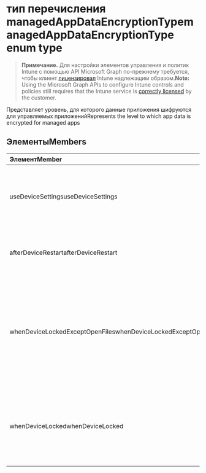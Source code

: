 # <a name="managedappdataencryptiontype-enum-type"></a><span data-ttu-id="8357f-101">тип перечисления managedAppDataEncryptionType</span><span class="sxs-lookup"><span data-stu-id="8357f-101">managedAppDataEncryptionType enum type</span></span>

> <span data-ttu-id="8357f-102">**Примечание.** Для настройки элементов управления и политик Intune с помощью API Microsoft Graph по-прежнему требуется, чтобы клиент [лицензировал](https://go.microsoft.com/fwlink/?linkid=839381) Intune надлежащим образом.</span><span class="sxs-lookup"><span data-stu-id="8357f-102">**Note:** Using the Microsoft Graph APIs to configure Intune controls and policies still requires that the Intune service is [correctly licensed](https://go.microsoft.com/fwlink/?linkid=839381) by the customer.</span></span>

<span data-ttu-id="8357f-103">Представляет уровень, для которого данные приложения шифруются для управляемых приложений</span><span class="sxs-lookup"><span data-stu-id="8357f-103">Represents the level to which app data is encrypted for managed apps</span></span>
## <a name="members"></a><span data-ttu-id="8357f-104">Элементы</span><span class="sxs-lookup"><span data-stu-id="8357f-104">Members</span></span>
|<span data-ttu-id="8357f-105">Элемент</span><span class="sxs-lookup"><span data-stu-id="8357f-105">Member</span></span>|<span data-ttu-id="8357f-106">Значение</span><span class="sxs-lookup"><span data-stu-id="8357f-106">Value</span></span>|<span data-ttu-id="8357f-107">Описание</span><span class="sxs-lookup"><span data-stu-id="8357f-107">Description</span></span>|
|:---|:---|:---|
|<span data-ttu-id="8357f-108">useDeviceSettings</span><span class="sxs-lookup"><span data-stu-id="8357f-108">useDeviceSettings</span></span>|<span data-ttu-id="8357f-109">0</span><span class="sxs-lookup"><span data-stu-id="8357f-109">0%</span></span>|<span data-ttu-id="8357f-110">Данные приложения шифруются на основе параметров по умолчанию на устройстве.</span><span class="sxs-lookup"><span data-stu-id="8357f-110">App data is encrypted based on the default settings on the device.</span></span>|
|<span data-ttu-id="8357f-111">afterDeviceRestart</span><span class="sxs-lookup"><span data-stu-id="8357f-111">afterDeviceRestart</span></span>|<span data-ttu-id="8357f-112">1</span><span class="sxs-lookup"><span data-stu-id="8357f-112">-1</span></span>|<span data-ttu-id="8357f-113">Данные приложения шифруются при перезапуске устройства.</span><span class="sxs-lookup"><span data-stu-id="8357f-113">App data is encrypted when the device is restarted.</span></span>|
|<span data-ttu-id="8357f-114">whenDeviceLockedExceptOpenFiles</span><span class="sxs-lookup"><span data-stu-id="8357f-114">whenDeviceLockedExceptOpenFiles</span></span>|<span data-ttu-id="8357f-115">2</span><span class="sxs-lookup"><span data-stu-id="8357f-115">2</span></span>|<span data-ttu-id="8357f-116">Данные приложения, связанные с этой политикой, шифруются при блокировке устройства, за исключением данных в открытых файлах</span><span class="sxs-lookup"><span data-stu-id="8357f-116">App data associated with this policy is encrypted when the device is locked, except data in files that are open</span></span>|
|<span data-ttu-id="8357f-117">whenDeviceLocked</span><span class="sxs-lookup"><span data-stu-id="8357f-117">whenDeviceLocked</span></span>|<span data-ttu-id="8357f-118">3</span><span class="sxs-lookup"><span data-stu-id="8357f-118">3</span></span>|<span data-ttu-id="8357f-119">Данные приложения, связанные с этой политикой, шифруются при блокировке устройства</span><span class="sxs-lookup"><span data-stu-id="8357f-119">App data associated with this policy is encrypted when the device is locked</span></span>|








